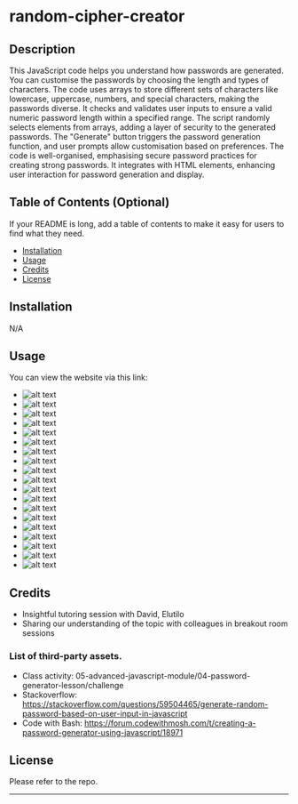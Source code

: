 # random-cipher-creator

## Description

This JavaScript code helps you understand how passwords are generated. You can customise the passwords by choosing the length and types of characters. The code uses arrays to store different sets of characters like lowercase, uppercase, numbers, and special characters, making the passwords diverse. It checks and validates user inputs to ensure a valid numeric password length within a specified range. The script randomly selects elements from arrays, adding a layer of security to the generated passwords. The "Generate" button triggers the password generation function, and user prompts allow customisation based on preferences. The code is well-organised, emphasising secure password practices for creating strong passwords. It integrates with HTML elements, enhancing user interaction for password generation and display.

## Table of Contents (Optional)

If your README is long, add a table of contents to make it easy for users to find what they need.

-   [Installation](#installation)
-   [Usage](#usage)
-   [Credits](#credits)
-   [License](#license)

## Installation

N/A

## Usage

You can view the website via this link:

-   ![alt text](assets/images/func_1.png)
-   ![alt text](assets/images/func_2a.png)
-   ![alt text](assets/images/func_2b.png)
-   ![alt text](assets/images/func_3.png)
-   ![alt text](assets/images/rcc-html_001.png)
-   ![alt text](assets/images/rcc_01.png)
-   ![alt text](assets/images/rcc_02.png)
-   ![alt text](assets/images/rcc_03.png)
-   ![alt text](assets/images/rcc_04.png)
-   ![alt text](assets/images/rcc_05.png)
-   ![alt text](assets/images/rcc_06.png)
-   ![alt text](assets/images/rcc_07.png)
-   ![alt text](assets/images/rcc_08.png)
-   ![alt text](assets/images/rcc_09.png)
-   ![alt text](assets/images/rcc_10.png)
-   ![alt text](assets/images/rcc_11.png)
-   ![alt text](assets/images/rcc_12.png)
-   ![alt text](assets/images/rcc_13.png)
-   ![alt text](assets/images/rcc_14.png)

## Credits

-   Insightful tutoring session with David, Elutilo
-   Sharing our understanding of the topic with colleagues in breakout room sessions

### List of third-party assets.

-   Class activity: 05-advanced-javascript-module/04-password-generator-lesson/challenge
-   Stackoverflow: https://stackoverflow.com/questions/59504465/generate-random-password-based-on-user-input-in-javascript
-   Code with Bash: https://forum.codewithmosh.com/t/creating-a-password-generator-using-javascript/18971

## License

Please refer to the repo.

---
